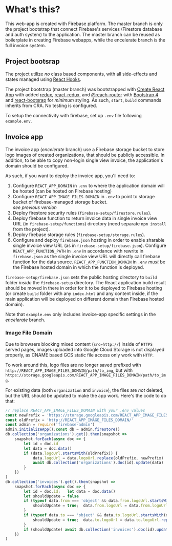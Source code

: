 # What's this?

This web-app is created with Firebase platform. The master branch is only the project bootstrap that connect Firebase's services (Firestore database and auth system) to the application. The master branch can be reused as boilerplate in creating Firebase webapps, while the encelerate branch is the full invoice system.

## Project bootsrap

The project utilize _no_ class based components, with all side-effects and states managed using [React Hooks](https://reactjs.org/docs/hooks-overview.html).

The project bootstrap (master branch) was bootstrapped with [Create React App](https://github.com/facebook/create-react-app) with added [redux](https://redux.js.org), [react-redux](https://react-redux.js.org/), and [@reach-router](https://reach.tech/router) with [Bootstrap 4](https://getbootstrap.com/docs/4.0) and [react-bootsrap](https://react-bootstrap.github.io/) for _minimum_ styling. As such, `start`, `build` commands inherits from CRA. No testing is configured.

To setup the connectivity with firebase, set up `.env` file following `example.env`.

## Invoice app

The invoice app (*encelerate* branch) use a Firebase storage bucket to store logo images of created organizations, that should be publicly accessible. In addition, to be able to copy non-login single view invoice, the application's domain should be configured. 

As such, if you want to deploy the invoice app, you'll need to: 
1. Configure `REACT_APP_DOMAIN` in `.env` to where the application domain will be hosted (can be hosted on Firebase hosting)
2. Configure `REACT_APP_IMAGE_FILES_DOMAIN` in `.env` to point to storage bucket of firebase-managed storage bucket.   
*see previous version*
2. Deploy firestore security rules (`firebase-setup/firestore.rules`).
3. Deploy firebase function to return invoice data in single invoice view URL (in `firebase-setup/functions`) directory (need separate `npm install` from the project).
4. Deploy firebase storage rules (`firebase-setup/storage.rules`).
5. Configure and deploy `firebase.json` hosting in order to enable sharable single invoice view URL (as in `firebase-setup/firebase.json`). Configure `REACT_APP_FUNCTION_PATH` in `.env` in accordance with rewrite in `firebase.json` as the single invoice view URL will directly call firebase function for the data source. `REACT_APP_FUNCTION_DOMAIN` in `.env` _must_ be the Firebase hosted domain in which the function is deployed.

`firebase-setup/firebase.json` sets the public hosting directory to `build` folder _inside_ the `firebase-setup` directory. The React application build result should be moved in there in order for it to be deployed to Firebase hosting (or create `build` folder with any `index.html` and any content inside, if the main application will be deployed on different domain than Firebase hosted domain).

Note that `example.env` only includes invoice-app specific settings in the *encelerate* branch.

### Image File Domain

Due to browsers blocking mixed content (`src=http://`) inside of `HTTPS` served pages, images uploaded into Google Cloud Storage is not displayed properly, as CNAME based GCS static file access only work with `HTTP`. 

To work around this, logo files are no longer saved prefixed with `http://REACT_APP_IMAGE_FILES_DOMAIN/path/to_img`, but with `https://storage.googleapis.com/REACT_APP_IMAGE_FILES_DOMAIN/path/to_img`.

For existing data (both `organization` and `invoice`), the files are _not_ deleted, but the URL should be updated to make the app work. Here's the code to do that: 

```javascript
// replace REACT_APP_IMAGE_FILES_DOMAIN with your .env values
const newPrefix = 'https://storage.googleapis.com/REACT_APP_IMAGE_FILES_DOMAIN'
const oldPrefix = 'http://REACT_APP_IMAGE_FILES_DOMAIN/'
const admin = require('firebase-admin')
admin.initializeApp();const db = admin.firestore()
db.collection('organizations').get().then(snapshot =>
    snapshot.forEach(async doc => {
        let id = doc.id
        let data = doc.data()
        if (data.logoUrl.startsWith(oldPrefix)) {
            data.logoUrl = data.logoUrl.replace(oldPrefix, newPrefix)
            await db.collection('organizations').doc(id).update(data)
        }
    })
)
db.collection('invoices').get().then(snapshot =>
    snapshot.forEach(async doc => {
        let id = doc.id;   let data = doc.data()
        let shouldUpdate = false
        if (typeof data.from === 'object' && data.from.logoUrl.startsWith(oldPrefix)) {
            shouldUpdate = true;  data.from.logoUrl = data.from.logoUrl.replace(oldPrefix, newPrefix)
        }
        if (typeof data.to === 'object' && data.to.logoUrl.startsWith(oldPrefix)) {
            shouldUpdate = true;  data.to.logoUrl = data.to.logoUrl.replace(oldPrefix, newPrefix)
        }
        if (shouldUpdate) await db.collection('invoices').doc(id).update(data)
    })
)
```